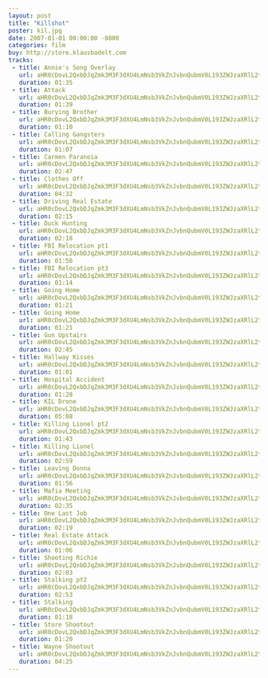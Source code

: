```yaml
---
layout: post
title: "Killshot"
poster: kil.jpg
date: 2007-01-01 00:00:00 -0800
categories: film
buy: http://store.klausbadelt.com
tracks:
 - title: Annie's Song Overlay
   url: aHR0cDovL2QxbDJqZmk3M3F3dXU4LmNsb3VkZnJvbnQubmV0L193ZWJzaXRlL2tpbC9Bbm5pZSdzIFNvbmcgT3ZlcmxheS5tcDM=
   duration: 01:35
 - title: Attack
   url: aHR0cDovL2QxbDJqZmk3M3F3dXU4LmNsb3VkZnJvbnQubmV0L193ZWJzaXRlL2tpbC9BdHRhY2subXAz
   duration: 01:39
 - title: Burying Brother
   url: aHR0cDovL2QxbDJqZmk3M3F3dXU4LmNsb3VkZnJvbnQubmV0L193ZWJzaXRlL2tpbC9CdXJ5aW5nIEJyb3RoZXIubXAz
   duration: 01:10
 - title: Calling Gangsters
   url: aHR0cDovL2QxbDJqZmk3M3F3dXU4LmNsb3VkZnJvbnQubmV0L193ZWJzaXRlL2tpbC9DYWxsaW5nIEdhbmdzdGVycy5tcDM=
   duration: 01:07
 - title: Carmen Paranoia
   url: aHR0cDovL2QxbDJqZmk3M3F3dXU4LmNsb3VkZnJvbnQubmV0L193ZWJzaXRlL2tpbC9DYXJtZW4gUGFyYW5vaWEubXAz
   duration: 02:47
 - title: Clothes Off
   url: aHR0cDovL2QxbDJqZmk3M3F3dXU4LmNsb3VkZnJvbnQubmV0L193ZWJzaXRlL2tpbC9DbG90aGVzIE9mZi5tcDM=
   duration: 04:32
 - title: Driving Real Estate
   url: aHR0cDovL2QxbDJqZmk3M3F3dXU4LmNsb3VkZnJvbnQubmV0L193ZWJzaXRlL2tpbC9Ecml2aW5nIFJlYWwgRXN0YXRlLm1wMw==
   duration: 02:15
 - title: Duck Hunting
   url: aHR0cDovL2QxbDJqZmk3M3F3dXU4LmNsb3VkZnJvbnQubmV0L193ZWJzaXRlL2tpbC9EdWNrIEh1bnRpbmcubXAz
   duration: 02:18
 - title: FBI Relocation pt1
   url: aHR0cDovL2QxbDJqZmk3M3F3dXU4LmNsb3VkZnJvbnQubmV0L193ZWJzaXRlL2tpbC9GQkkgUmVsb2NhdGlvbiBwdDEubXAz
   duration: 01:56
 - title: FBI Relocation pt3
   url: aHR0cDovL2QxbDJqZmk3M3F3dXU4LmNsb3VkZnJvbnQubmV0L193ZWJzaXRlL2tpbC9GQkkgUmVsb2NhdGlvbiBwdDMubXAz
   duration: 01:14
 - title: Going Home
   url: aHR0cDovL2QxbDJqZmk3M3F3dXU4LmNsb3VkZnJvbnQubmV0L193ZWJzaXRlL2tpbC9Hb2luZyBIb21lIDEubXAz
   duration: 01:21
 - title: Going Home
   url: aHR0cDovL2QxbDJqZmk3M3F3dXU4LmNsb3VkZnJvbnQubmV0L193ZWJzaXRlL2tpbC9Hb2luZyBIb21lLm1wMw==
   duration: 01:21
 - title: Gun Upstairs
   url: aHR0cDovL2QxbDJqZmk3M3F3dXU4LmNsb3VkZnJvbnQubmV0L193ZWJzaXRlL2tpbC9HdW4gVXBzdGFpcnMubXAz
   duration: 02:45
 - title: Hallway Kisses
   url: aHR0cDovL2QxbDJqZmk3M3F3dXU4LmNsb3VkZnJvbnQubmV0L193ZWJzaXRlL2tpbC9IYWxsd2F5IEtpc3Nlcy5tcDM=
   duration: 01:01
 - title: Hospital Accident
   url: aHR0cDovL2QxbDJqZmk3M3F3dXU4LmNsb3VkZnJvbnQubmV0L193ZWJzaXRlL2tpbC9Ib3NwaXRhbCBBY2NpZGVudC5tcDM=
   duration: 01:28
 - title: KIL Drone
   url: aHR0cDovL2QxbDJqZmk3M3F3dXU4LmNsb3VkZnJvbnQubmV0L193ZWJzaXRlL2tpbC9LSUwgRHJvbmUubXAz
   duration: 05:08
 - title: Killing Lionel pt2
   url: aHR0cDovL2QxbDJqZmk3M3F3dXU4LmNsb3VkZnJvbnQubmV0L193ZWJzaXRlL2tpbC9LaWxsaW5nIExpb25lbCBwdDIubXAz
   duration: 01:43
 - title: Killing Lionel
   url: aHR0cDovL2QxbDJqZmk3M3F3dXU4LmNsb3VkZnJvbnQubmV0L193ZWJzaXRlL2tpbC9LaWxsaW5nIExpb25lbC5tcDM=
   duration: 02:59
 - title: Leaving Donna
   url: aHR0cDovL2QxbDJqZmk3M3F3dXU4LmNsb3VkZnJvbnQubmV0L193ZWJzaXRlL2tpbC9MZWF2aW5nIERvbm5hLm1wMw==
   duration: 01:56
 - title: Mafia Meeting
   url: aHR0cDovL2QxbDJqZmk3M3F3dXU4LmNsb3VkZnJvbnQubmV0L193ZWJzaXRlL2tpbC9NYWZpYSBNZWV0aW5nLm1wMw==
   duration: 02:35
 - title: One Last Job
   url: aHR0cDovL2QxbDJqZmk3M3F3dXU4LmNsb3VkZnJvbnQubmV0L193ZWJzaXRlL2tpbC9PbmUgTGFzdCBKb2IubXAz
   duration: 02:19
 - title: Real Estate Attack
   url: aHR0cDovL2QxbDJqZmk3M3F3dXU4LmNsb3VkZnJvbnQubmV0L193ZWJzaXRlL2tpbC9SZWFsIEVzdGF0ZSBBdHRhY2subXAz
   duration: 01:06
 - title: Shooting Richie
   url: aHR0cDovL2QxbDJqZmk3M3F3dXU4LmNsb3VkZnJvbnQubmV0L193ZWJzaXRlL2tpbC9TaG9vdGluZyBSaWNoaWUubXAz
   duration: 02:03
 - title: Stalking pt2
   url: aHR0cDovL2QxbDJqZmk3M3F3dXU4LmNsb3VkZnJvbnQubmV0L193ZWJzaXRlL2tpbC9TdGFsa2luZyBwdDIubXAz
   duration: 02:53
 - title: Stalking
   url: aHR0cDovL2QxbDJqZmk3M3F3dXU4LmNsb3VkZnJvbnQubmV0L193ZWJzaXRlL2tpbC9TdGFsa2luZy5tcDM=
   duration: 01:18
 - title: Store Shootout
   url: aHR0cDovL2QxbDJqZmk3M3F3dXU4LmNsb3VkZnJvbnQubmV0L193ZWJzaXRlL2tpbC9TdG9yZSBTaG9vdG91dC5tcDM=
   duration: 01:20
 - title: Wayne Shootout
   url: aHR0cDovL2QxbDJqZmk3M3F3dXU4LmNsb3VkZnJvbnQubmV0L193ZWJzaXRlL2tpbC9XYXluZSBTaG9vdG91dC5tcDM=
   duration: 04:25
---
```

